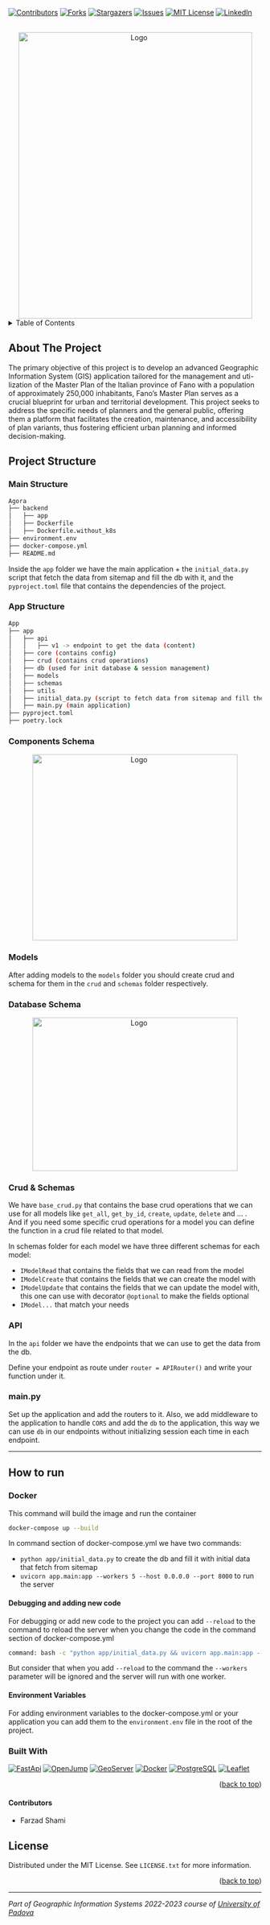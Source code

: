 <a name="readme-top"></a>

[![Contributors][contributors-shield]][contributors-url]
[![Forks][forks-shield]][forks-url]
[![Stargazers][stars-shield]][stars-url]
[![Issues][issues-shield]][issues-url]
[![MIT License][license-shield]][license-url]
[![LinkedIn][linkedin-shield]][linkedin-url]

<!-- PROJECT LOGO -->
<br />
<div align="center">
  <a href="https://github.com/farzad-845/UNIPD_GIS_MASTER_PLAN">
    <img src="report/res/web/both-map-data.png" alt="Logo" width="465" height="569">
  </a>
</div>


<!-- TABLE OF CONTENTS -->
<details>
  <summary>Table of Contents</summary>
  <ol>
    <li>
      <a href="#about-the-project">About The Project</a>
      <ul>
        <li><a href="#built-with">Built With</a></li>
      </ul>
    </li>
    <li><a href="#license">License</a></li>
  </ol>
</details>



<!-- ABOUT THE PROJECT -->
## About The Project
The primary objective of this project is to develop an advanced Geographic Information System (GIS) application tailored for the management and uti- lization of the Master Plan of the Italian province of Fano with a population of approximately 250,000 inhabitants, Fano’s Master Plan serves as a crucial blueprint for urban and territorial development. This project seeks to address the specific needs of planners and the general public, offering them a platform that facilitates the creation, maintenance, and accessibility of plan variants, thus fostering efficient urban planning and informed decision-making.

## Project Structure

### Main Structure
```bash
Agora
├── backend
│   ├── app
│   ├── Dockerfile
│   ├── Dockerfile.without_k8s
├── environment.env
├── docker-compose.yml
├── README.md

```
Inside the `app` folder we have the main application + the `initial_data.py` script that fetch the data from sitemap and fill the db with it, and the `pyproject.toml` file that contains the dependencies of the project.

### App Structure
```bash
App
├── app
│   ├── api
│   │   ├── v1 -> endpoint to get the data (content)
│   ├── core (contains config)
│   ├── crud (contains crud operations)
│   ├── db (used for init database & session management)
│   ├── models
│   ├── schemas
│   ├── utils
│   ├── initial_data.py (script to fetch data from sitemap and fill the db)
│   ├── main.py (main application)
├── pyproject.toml
├── poetry.lock
```

### Components Schema
<div align="center">
  <a href="https://github.com/farzad-845/UNIPD_GIS_MASTER_PLAN">
    <img src="report/res/components_schema.png" alt="Logo" width="408" height="370">
  </a>
</div>

### Models
After adding models to the `models` folder you should create crud and schema for them in the `crud` and `schemas` folder respectively.

### Database Schema
<div align="center">
  <a href="https://github.com/farzad-845/UNIPD_GIS_MASTER_PLAN">
    <img src="report/res/db_schema.png" alt="Logo" width="408" height="305">
  </a>
</div>

### Crud & Schemas
We have `base_crud.py` that contains the base crud operations that we can use for all models like `get_all`, `get_by_id`, `create`, `update`, `delete` and ... .
And if you need some specific crud operations for a model you can define the function in a crud file related to that model.


In schemas folder for each model we have three different schemas for each model:
- `IModelRead` that contains the fields that we can read from the model
- `IModelCreate` that contains the fields that we can create the model with
- `IModelUpdate` that contains the fields that we can update the model with, this one can use with decorator `@optional` to make the fields optional
- `IModel...` that match your needs

### API
In the `api` folder we have the endpoints that we can use to get the data from the db.

Define your endpoint as route under `router = APIRouter()` and write your function under it.

### main.py
Set up the application and add the routers to it. Also, we add middleware to the application to handle `CORS` and add the `db` to the application, this way we can use `db` in our endpoints without initializing session each time in each endpoint.

---
## How to run
### Docker
This command will build the image and run the container
```bash
docker-compose up --build
```
In command section of docker-compose.yml we have two commands:
- `python app/initial_data.py` to create the db and fill it with initial data that fetch from sitemap
- `uvicorn app.main:app --workers 5 --host 0.0.0.0 --port 8000` to run the server

#### Debugging and adding new code
For debugging or add new code to the project you can add `--reload` to the command to reload the server when you change the code in the command section of docker-compose.yml

```bash
command: bash -c "python app/initial_data.py && uvicorn app.main:app --reload --workers 5 --host --host 0.0.0.0 --port 8000`
```
But consider that when you add `--reload` to the command the `--workers` parameter will be ignored and the server will run with one worker.

#### Environment Variables
For adding environment variables to the docker-compose.yml or your application you can add them to the `environment.env` file in the root of the project.

### Built With

[![FastApi][FastApi]][FastApi-url]
[![OpenJump][OpenJump]][OpenJump-url]
[![GeoServer][GeoServer]][GeoServer-url]
[![Docker][Docker]][Docker-url]
[![PostgreSQL][PostgreSQL]][PostgreSQL-url]
[![Leaflet][Leaflet]][Leaflet-url]


<p align="right">(<a href="#readme-top">back to top</a>)</p>

#### Contributors
- Farzad Shami

<!-- LICENSE -->
## License

Distributed under the MIT License. See `LICENSE.txt` for more information.

<p align="right">(<a href="#readme-top">back to top</a>)</p>

<!-- MARKDOWN LINKS & IMAGES -->
<!-- https://www.markdownguide.org/basic-syntax/#reference-style-links -->
[contributors-shield]: https://img.shields.io/github/contributors/farzad-845/UNIPD_GIS_MASTER_PLAN.svg?style=for-the-badge
[contributors-url]: https://github.com/farzad-845/UNIPD_GIS_MASTER_PLAN/graphs/contributors
[forks-shield]: https://img.shields.io/github/forks/farzad-845/UNIPD_GIS_MASTER_PLAN.svg?style=for-the-badge
[forks-url]: https://github.com/farzad-845/UNIPD_GIS_MASTER_PLAN/network/members
[stars-shield]: https://img.shields.io/github/stars/farzad-845/UNIPD_GIS_MASTER_PLAN.svg?style=for-the-badge
[stars-url]: https://github.com/farzad-845/UNIPD_GIS_MASTER_PLAN/stargazers
[issues-shield]: https://img.shields.io/github/issues/farzad-845/UNIPD_GIS_MASTER_PLAN.svg?style=for-the-badge
[issues-url]: https://github.com/farzad-845/UNIPD_GIS_MASTER_PLAN/issues
[license-shield]: https://img.shields.io/github/license/farzad-845/UNIPD_GIS_MASTER_PLAN.svg?style=for-the-badge
[license-url]: https://github.com/farzad-845/UNIPD_GIS_MASTER_PLAN/blob/master/LICENSE.txt
[linkedin-shield]: https://img.shields.io/badge/-LinkedIn-black.svg?style=for-the-badge&logo=linkedin&colorB=555
[linkedin-url]: https://linkedin.com/in/farzad-shami
[product-screenshot]: images/screenshot.png
[FastApi]: https://img.shields.io/badge/fastapi-000000?style=for-the-badge&logo=fastapi&logoColor=white
[FastApi-url]: https://fastapi.tiangolo.com/
[Leaflet]: https://img.shields.io/badge/leaflet-199900?style=for-the-badge&logo=leaflet&logoColor=white
[Leaflet-url]: https://leafletjs.com/
[Docker]: https://img.shields.io/badge/docker-2496ED?style=for-the-badge&logo=docker&logoColor=white
[Docker-url]: https://www.docker.com/
[PostgreSQL]: https://img.shields.io/badge/postgresql-336791?style=for-the-badge&logo=postgresql&logoColor=white
[PostgreSQL-url]: https://www.postgresql.org/
[OpenJump]: https://img.shields.io/badge/openjump-66023C?style=for-the-badge&logo=openjump&logoColor=white
[OpenJump-url]: https://www.openjump.org/
[GeoServer]: https://img.shields.io/badge/geoserver-FF5E0E?style=for-the-badge&logo=geoserver&logoColor=white
[GeoServer-url]: https://geoserver.org/

---

<p><em>Part of Geographic Information Systems 2022-2023 course of <a href="http://www.unipd.it">University of Padova</a></em>